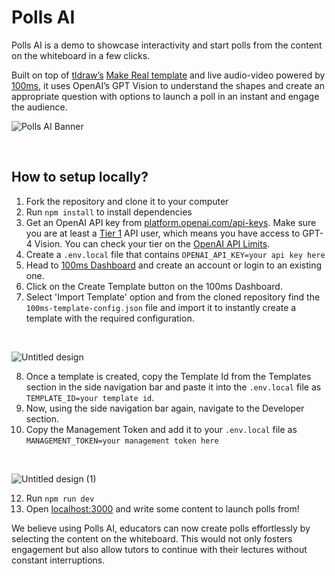 # Polls AI
Polls AI is a demo to showcase interactivity and start polls from the content on the whiteboard in a few clicks.

Built on top of [tldraw’s](https://tldraw.com/) [Make Real template](https://github.com/tldraw/make-real-starter) and live audio-video powered by [100ms](https://100ms.live/), it uses OpenAI’s GPT Vision to understand the shapes and create an appropriate question with options to launch a poll in an instant and engage the audience. 

![Polls AI Banner](https://github.com/adityathakurxd/make-real-polls/assets/53579386/7ae149da-4952-4e97-a1b5-87adbdc27a80)


<br />

## How to setup locally?

1. Fork the repository and clone it to your computer
2. Run `npm install` to install dependencies
3. Get an OpenAI API key from [platform.openai.com/api-keys](https://platform.openai.com/api-keys). Make sure
   you are at least a [Tier 1](https://platform.openai.com/docs/guides/rate-limits/usage-tiers) API user, which means you have access to GPT-4 Vision. You can check your tier on the [OpenAI API Limits](https://platform.openai.com/account/limits).
4. Create a `.env.local` file that contains `OPENAI_API_KEY=your api key here`
5. Head to [100ms Dashboard](https://dashboard.100ms.live/) and create an account or login to an existing one.
6. Click on the Create Template button on the 100ms Dashboard.
7. Select 'Import Template' option and from the cloned repository find the `100ms-template-config.json` file and import it to instantly create a template with the required configuration.
<br />

![Untitled design](https://github.com/adityathakurxd/make-real-polls/assets/53579386/dd326f3b-e96d-4207-a41b-b79de9619107)


8.  Once a template is created, copy the Template Id from the Templates section in the side navigation bar and paste it into the `.env.local` file as `TEMPLATE_ID=your template id`.
9. Now, using the side navigation bar again, navigate to the Developer section.
10. Copy the Management Token and add it to your `.env.local` file as `MANAGEMENT_TOKEN=your management token here`

<br />

![Untitled design (1)](https://github.com/adityathakurxd/make-real-polls/assets/53579386/923e7a42-32ca-42b1-89f9-45c971806b80)


12. Run `npm run dev`
13. Open [localhost:3000](http://localhost:3000) and write some content to launch polls from!



We believe using Polls AI, educators can now create polls effortlessly by selecting the content on the whiteboard. This would not only fosters engagement but also allow tutors to continue with their lectures without constant interruptions.
